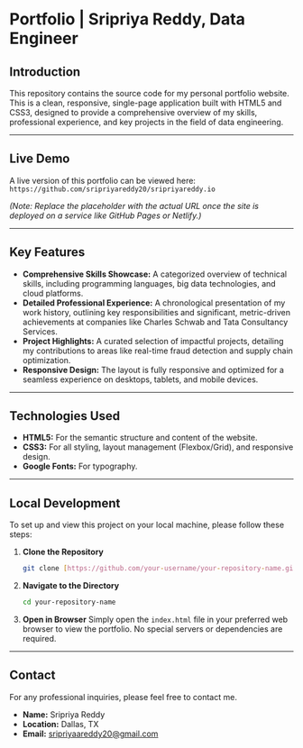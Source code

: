 # Portfolio | Sripriya Reddy, Data Engineer

## Introduction

This repository contains the source code for my personal portfolio website. This is a clean, responsive, single-page application built with HTML5 and CSS3, designed to provide a comprehensive overview of my skills, professional experience, and key projects in the field of data engineering.

---

## Live Demo

A live version of this portfolio can be viewed here: `https://github.com/sripriyareddy20/sripriyareddy.io`

*(Note: Replace the placeholder with the actual URL once the site is deployed on a service like GitHub Pages or Netlify.)*

---

## Key Features

-   **Comprehensive Skills Showcase:** A categorized overview of technical skills, including programming languages, big data technologies, and cloud platforms.
-   **Detailed Professional Experience:** A chronological presentation of my work history, outlining key responsibilities and significant, metric-driven achievements at companies like Charles Schwab and Tata Consultancy Services.
-   **Project Highlights:** A curated selection of impactful projects, detailing my contributions to areas like real-time fraud detection and supply chain optimization.
-   **Responsive Design:** The layout is fully responsive and optimized for a seamless experience on desktops, tablets, and mobile devices.

---

## Technologies Used

-   **HTML5:** For the semantic structure and content of the website.
-   **CSS3:** For all styling, layout management (Flexbox/Grid), and responsive design.
-   **Google Fonts:** For typography.

---

## Local Development

To set up and view this project on your local machine, please follow these steps:

1.  **Clone the Repository**
    ```bash
    git clone [https://github.com/your-username/your-repository-name.git](https://github.com/your-username/your-repository-name.git)
    ```

2.  **Navigate to the Directory**
    ```bash
    cd your-repository-name
    ```

3.  **Open in Browser**
    Simply open the `index.html` file in your preferred web browser to view the portfolio. No special servers or dependencies are required.

---

## Contact

For any professional inquiries, please feel free to contact me.

-   **Name:** Sripriya Reddy
-   **Location:** Dallas, TX
-   **Email:** sripriyaareddy20@gmail.com
